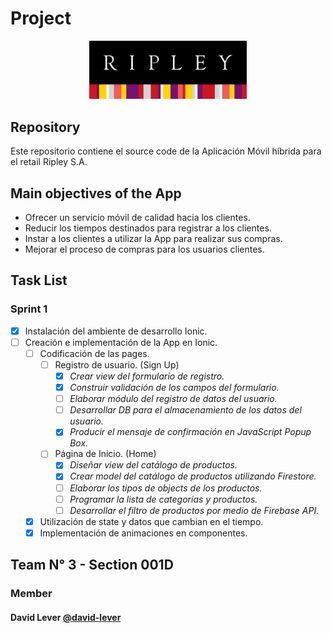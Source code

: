 # Project

<p align="center">
  <img src="https://github.com/david-lever/ripleyapp/blob/main/src/assets/logos/Ripley_logo.svg" width="50%" height="50%" />
</p>

## Repository

Este repositorio contiene el source code de la Aplicación Móvil híbrida para el retail Ripley S.A.

## Main objectives of the App

- Ofrecer un servicio móvil de calidad hacia los clientes.
- Reducir los tiempos destinados para registrar a los clientes.
- Instar a los clientes a utilizar la App para realizar sus compras.
- Mejorar el proceso de compras para los usuarios clientes.

## Task List

### Sprint 1

- [x] Instalación del ambiente de desarrollo Ionic.
- [ ] Creación e implementación de la App en Ionic.
  - [ ] Codificación de las pages.
    - [ ] Registro de usuario. (Sign Up)
      - [x] _Crear view del formulario de registro._
      - [x] _Construir validación de los campos del formulario._
      - [ ] _Elaborar módulo del registro de datos del usuario._
      - [ ] _Desarrollar DB para el almacenamiento de los datos del usuario._
      - [x] _Producir el mensaje de confirmación en JavaScript Popup Box._
    - [ ] Página de Inicio. (Home)
      - [x] _Diseñar view del catálogo de productos._
      - [x] _Crear model del catálogo de productos utilizando Firestore._
      - [ ] _Elaborar los tipos de objects de los productos._
      - [ ] _Programar la lista de categorías y productos._
      - [ ] _Desarrollar el filtro de productos por medio de Firebase API._
  - [x] Utilización de state y datos que cambian en el tiempo.
  - [x] Implementación de animaciones en componentes.

## Team N° 3 - Section 001D

### Member

#### David Lever [@david-lever](https://github.com/david-lever)
